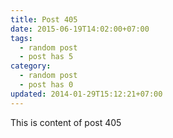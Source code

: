 ```yaml
---
title: Post 405
date: 2015-06-19T14:02:00+07:00
tags:
  - random post
  - post has 5
category:
  - random post
  - post has 0
updated: 2014-01-29T15:12:21+07:00
---
```

This is content of post 405